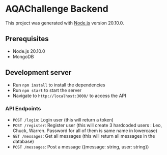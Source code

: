 # AQAChallenge Backend

This project was generated with [Node.js](https://nodejs.org/en) version 20.10.0.

## Prerequisites

- Node.js 20.10.0
- MongoDB 

## Development server

- Run `npm install` to install the dependencies
- Run `npm start` to start the server
- Navigate to `http://localhost:3000/` to access the API



### API Endpoints

- `POST /login`: Login user (this will return a token)
- `POST /register`: Register user (this will create 3 hardcoded users : Leo, Chuck, Warren. Password for all of them is same name in lowercase)
- `GET /messages`: Get all messages (this will return all messages in the database)
- `POST /messages`: Post a message ({message: string, user: string})

